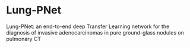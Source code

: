 # Lung-PNet
Lung-PNet: an end-to-end deep Transfer Learning network for the diagnosis of invasive adenocarcinomas in pure ground-glass nodules on pulmonary CT
